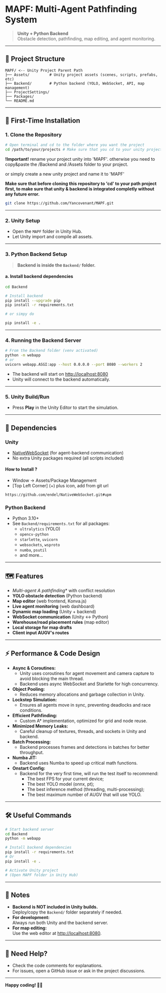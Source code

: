 # MAPF: Multi-Agent Pathfinding System

> **Unity + Python Backend**  
> Obstacle detection, pathfinding, map editing, and agent monitoring.

---

## 📁 Project Structure

```
MAPF/ <-- Unity Project Parent Path
├── Assets/         # Unity project assets (scenes, scripts, prefabs, etc)
├── Backend/        # Python backend (YOLO, WebSocket, API, map management)
├── ProjectSettings/
├── Packages/
└── README.md
```

---

## 🚀 First-Time Installation

### 1. Clone the Repository

```sh
# Open terminal and cd to the folder where you want the project
cd /path/to/your/projects # Make sure that you cd to your unity project parent first.
```

**!Important!**
rename your project unity into 'MAPF'.
otherwise you need to copy&paste the /Backend and /Assets folder to your project.

or simply create a new unity project and name it to 'MAPF'

**Make sure that before cloning this repository to 'cd' to your path project first, to make sure that unity & backend is integrated completly without any future error.**

```sh
git clone https://github.com/Yancovenant/MAPF.git
```

---

### 2. Unity Setup

- Open the `MAPF` folder in Unity Hub.
- Let Unity import and compile all assets.

---

### 3. Python Backend Setup

> **Backend is inside the `Backend/` folder.**

#### a. Install backend dependencies

```sh
cd Backend

# Install backend
pip install --upgrade pip
pip install -r requirements.txt

# or simpy do

pip install -e .
```

---

### 4. Running the Backend Server

```sh
# From the Backend folder (venv activated)
python -m webapp
# or
uvicorn webapp.ASGI:app --host 0.0.0.0 --port 8080 --workers 2
```
- The backend will start on [http://localhost:8080](http://localhost:8080)
- Unity will connect to the backend automatically.

---

### 5. Unity Build/Run

- Press **Play** in the Unity Editor to start the simulation.

---

## 🧩 Dependencies

### Unity
- [NativeWebSocket](https://github.com/endel/NativeWebSocket) (for agent-backend communication)
- No extra Unity packages required (all scripts included)

#### How to Install ?
- Window -> Assets/Package Management
- [Top Left Corner] (+) plus icon, add from git url
```sh
https://github.com/endel/NativeWebSocket.git#upm
```

### Python Backend
- Python 3.10+
- See `Backend/requirements.txt` for all packages:
  - `ultralytics` (YOLO)
  - `opencv-python`
  - `starlette`, `uvicorn`
  - `websockets`, `wsproto`
  - `numba`, `psutil`
  - and more...

---

## 🗺️ Features

- **Multi-agent A* pathfinding** with conflict resolution
- **YOLO obstacle detection** (Python backend)
- **Map editor** (web frontend, Konva.js)
- **Live agent monitoring** (web dashboard)
- **Dynamic map loading** (Unity + backend)
- **WebSocket communication** (Unity <-> Python)
- **Warehouse/road placement rules** (map editor)
- **Local storage for map drafts**
- **Client input AUGV's routes**

---

## ⚡ Performance & Code Design

- **Async & Coroutines:**
  - Unity uses coroutines for agent movement and camera capture to avoid blocking the main thread.
  - Backend uses async WebSocket and Starlette for high concurrency.
- **Object Pooling:**
  - Reduces memory allocations and garbage collection in Unity.
- **Lockstep Simulation:**
  - Ensures all agents move in sync, preventing deadlocks and race conditions.
- **Efficient Pathfinding:**
  - Custom A* implementation, optimized for grid and node reuse.
- **Minimized Memory Leaks:**
  - Careful cleanup of textures, threads, and sockets in Unity and backend.
- **Batch Processing:**
  - Backend processes frames and detections in batches for better throughput.
- **Numba JIT:**
  - Backend uses Numba to speed up critical math functions.
- **Onstart Config:**
  - Backend for the very first time, will run the test itself to recommend:
    - The best FPS for your current device;
    - The best YOLO model (onnx, pt);
    - The best inference method (threading, multi-processing);
    - The best maximum number of AUGV that will use YOLO.

---

## 🛠️ Useful Commands

```sh
# Start backend server
cd Backend
python -m webapp

# Install backend dependencies
pip install -r requirements.txt
# Or
pip install -e .

# Activate Unity project
# (Open MAPF folder in Unity Hub)
```

---

## 📝 Notes

- **Backend is NOT included in Unity builds.**  
  Deploy/copy the `Backend/` folder separately if needed.
- **For development:**  
  Always run both Unity and the backend server.
- **For map editing:**  
  Use the web editor at [http://localhost:8080](http://localhost:8080).

---

## 💬 Need Help?

- Check the code comments for explanations.
- For issues, open a GitHub issue or ask in the project discussions.

---

**Happy coding! 🚗🤖**
